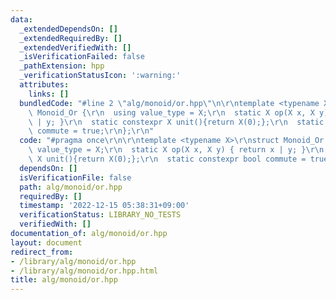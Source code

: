 ```yaml
---
data:
  _extendedDependsOn: []
  _extendedRequiredBy: []
  _extendedVerifiedWith: []
  _isVerificationFailed: false
  _pathExtension: hpp
  _verificationStatusIcon: ':warning:'
  attributes:
    links: []
  bundledCode: "#line 2 \"alg/monoid/or.hpp\"\n\r\ntemplate <typename X>\r\nstruct\
    \ Monoid_Or {\r\n  using value_type = X;\r\n  static X op(X x, X y) { return x\
    \ | y; }\r\n  static constexpr X unit(){return X(0);};\r\n  static constexpr bool\
    \ commute = true;\r\n};\r\n"
  code: "#pragma once\r\n\r\ntemplate <typename X>\r\nstruct Monoid_Or {\r\n  using\
    \ value_type = X;\r\n  static X op(X x, X y) { return x | y; }\r\n  static constexpr\
    \ X unit(){return X(0);};\r\n  static constexpr bool commute = true;\r\n};\r\n"
  dependsOn: []
  isVerificationFile: false
  path: alg/monoid/or.hpp
  requiredBy: []
  timestamp: '2022-12-15 05:38:31+09:00'
  verificationStatus: LIBRARY_NO_TESTS
  verifiedWith: []
documentation_of: alg/monoid/or.hpp
layout: document
redirect_from:
- /library/alg/monoid/or.hpp
- /library/alg/monoid/or.hpp.html
title: alg/monoid/or.hpp
---
```

